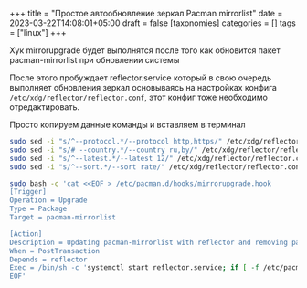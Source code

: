 +++
title = "Простое автообновление зеркал Pacman mirrorlist"
date = 2023-03-22T14:08:01+05:00
draft = false
[taxonomies]
categories = []
tags = ["linux"]
+++

Хук mirrorupgrade будет выполнятся после того как обновится пакет pacman-mirrorlist при обновлении системы

После этого пробуждает reflector.service который в свою очередь выполняет обновления зеркал основываясь на настройках конфига `/etc/xdg/reflector/reflector.conf`, этот конфиг тоже необходимо отредактировать.

Просто копируем данные команды и вставляем в терминал

```sh
sudo sed -i "s/^--protocol.*/--protocol http,https/" /etc/xdg/reflector/reflector.conf
sudo sed -i "s/# --country.*/--country ru,by/" /etc/xdg/reflector/reflector.conf
sudo sed -i "s/^--latest.*/--latest 12/" /etc/xdg/reflector/reflector.conf
sudo sed -i "s/^--sort.*/--sort rate/" /etc/xdg/reflector/reflector.conf
```

```sh
sudo bash -c 'cat <<EOF > /etc/pacman.d/hooks/mirrorupgrade.hook
[Trigger]
Operation = Upgrade
Type = Package
Target = pacman-mirrorlist

[Action]
Description = Updating pacman-mirrorlist with reflector and removing pacnew...
When = PostTransaction
Depends = reflector
Exec = /bin/sh -c 'systemctl start reflector.service; if [ -f /etc/pacman.d/mirrorlist.pacnew ]; then rm /etc/pacman.d/mirrorlist.pacnew; fi'
EOF'
```
